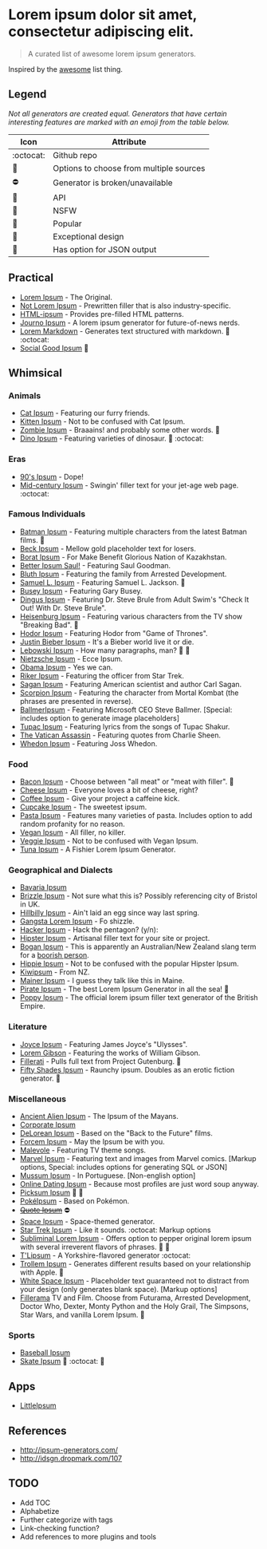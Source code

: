 # Lorem ipsum dolor sit amet, consectetur adipiscing elit.

> A curated list of awesome lorem ipsum generators.

Inspired by the [awesome](https://github.com/sindresorhus/awesome) list thing.

## Legend
*Not all generators are created equal. Generators that have certain interesting features are marked with an emoji from the table below.*

| Icon  | Attribute |
| ------------- | ------------- |
| :octocat:  | Github repo  |
| :bento: | Options to choose from multiple sources |
| :no_entry: | Generator is broken/unavailable |
| :satellite:  | API |
| :no_good: | NSFW |
| :star2: | Popular |
| :art: | Exceptional design |
| :small_blue_diamond: | Has option for JSON output |


## Practical

* [Lorem Ipsum](http://www.lipsum.com/) - The Original.
* [Not Lorem Ipsum](http://notloremipsum.com/) - Prewritten filler that is also industry-specific.
* [HTML-ipsum](http://html-ipsum.com/) - Provides pre-filled HTML patterns.
* [Journo Ipsum](http://www.niemanlab.org/journo-ipsum/) - A lorem ipsum generator for future-of-news nerds.
* [Lorem Markdown](http://jaspervdj.be/lorem-markdownum/) - Generates text structured with markdown. :satellite: :octocat:
* [Social Good Ipsum](http://socialgoodipsum.com) :art:


## Whimsical


### Animals

* [Cat Ipsum](http://www.catipsum.com/) - Featuring our furry friends.
* [Kitten Ipsum](http://kittenipsum.nodeath.co/) - Not to be confused with Cat Ipsum.
* [Zombie Ipsum](http://www.zombieipsum.com/) - Braaains! and probably some other words. :art:
* [Dino Ipsum](http://dinoipsum.herokuapp.com/) - Featuring varieties of dinosaur. :satellite: :octocat:


### Eras

* [90's Ipsum](http://justinjaywang.com/90s-ipsum/) - Dope!
* [Mid-century Ipsum](http://midcentury-ipsum.herokuapp.com/) - Swingin' filler text for your jet-age web page. :octocat:


### Famous Individuals

* [Batman Ipsum](http://batman-ipsum.com/) - Featuring multiple characters from the latest Batman films. :bento:
* [Beck Ipsum](http://beckipsum.com/) - Mellow gold placeholder text for losers.
* [Borat Ipsum](http://boratipsum.com/) - For Make Benefit Glorious Nation of Kazakhstan.
* [Better Ipsum Saul!](http://betteripsumsaul.com/) - Featuring Saul Goodman.
* [Bluth Ipsum](http://bluthipsum.com/) - Featuring the family from Arrested Development.
* [Samuel L. Ipsum](http://slipsum.com/) - Featuring Samuel L. Jackson. :star2:
* [Busey Ipsum](http://www.buseyipsum.com/) - Featuring Gary Busey.
* [Dingus Ipsum](http://dingusipsum.com/) - Featuring Dr. Steve Brule from Adult Swim's "Check It Out! With Dr. Steve Brule".
* [Heisenburg Ipsum](http://heisenbergipsum.com/) - Featuring various characters from the TV show "Breaking Bad". :bento:
* [Hodor Ipsum](http://hodoripsum.com/) - Featuring Hodor from "Game of Thrones".
* [Justin Bieber Ipsum](http://www.jbipsum.com/) - It's a Bieber world live it or die.
* [Lebowski Ipsum](http://www.lebowskiipsum.com/) - How many paragraphs, man? :satellite: :art:
* [Nietzsche Ipsum](http://nietzsche-ipsum.com/) - Ecce Ipsum.
* [Obama Ipsum](http://obamaipsum.com/) - Yes we can.
* [Riker Ipsum](http://www.rikeripsum.com) - Featuring the officer from Star Trek.
* [Sagan Ipsum](http://saganipsum.com/) - Featuring American scientist and author Carl Sagan.
* [Scorpion Ipsum](http://www.webspacedesign.nl/ipsum/scorpionipsum.html) - Featuring the character from Mortal Kombat (the phrases are presented in reverse).
* [BallmerIpsum](http://ballmeripsum.com/) - Featuring Microsoft CEO Steve Ballmer. [Special: includes option to generate image placeholders]
* [Tupac Ipsum](http://www.tupacipsum.com/) - Featuring lyrics from the songs of Tupac Shakur.
* [The Vatican Assassin](http://vaticanassass.in/) - Featuring quotes from Charlie Sheen.
* [Whedon Ipsum](http://www.commercekitchen.com/whedon-ipsum/) - Featuring Joss Whedon.


### Food

* [Bacon Ipsum](http://baconipsum.com/) - Choose between "all meat" or "meat with filler". :star2:
* [Cheese Ipsum](http://www.cheeseipsum.co.uk/) - Everyone loves a bit of cheese, right?
* [Coffee Ipsum](http://coffeeipsum.com/) - Give your project a caffeine kick.
* [Cupcake Ipsum](http://www.cupcakeipsum.com/) - The sweetest ipsum.
* [Pasta Ipsum](http://pastaipsum.com/) - Features many varieties of pasta. Includes option to add random profanity for no reason.
* [Vegan Ipsum](http://bengreen.org.uk/veganipsum/) - All filler, no killer.
* [Veggie Ipsum](http://veggieipsum.com/) - Not to be confused with Vegan Ipsum.
* [Tuna Ipsum](http://tunaipsum.com) - A Fishier Lorem Ipsum Generator.


### Geographical and Dialects

* [Bavaria Ipsum](http://bavaria-ipsum.de/)
* [Brizzle Ipsum](http://brizzle-ipsum.herokuapp.com/) - Not sure what this is? Possibly referencing city of Bristol in UK.
* [Hillbilly Ipsum](http://hillbillyipsum.com/) - Ain't laid an egg since way last spring.
* [Gangsta Lorem Ipsum](http://lorizzle.nl/) - Fo shizzle.
* [Hacker Ipsum](http://hackeripsum.com/) - Hack the pentagon? (y/n):
* [Hipster Ipsum](http://hipsum.co/) - Artisanal filler text for your site or project.
* [Bogan Ipsum](http://boganipsum.com/) - This is apparently an Australian/New Zealand slang term for a [boorish person](https://en.wikipedia.org/wiki/Bogan).
* [Hippie Ipsum](http://www.hippieipsum.me/) - Not to be confused with the popular Hipster Ipsum.
* [Kiwipsum](http://kiwipsum.com/) - From NZ.
* [Mainer Ipsum](http://maineripsum.com/) - I guess they talk like this in Maine.
* [Pirate Ipsum](http://pirateipsum.me/) - The best Lorem Ipsum Generator in all the sea! :art:
* [Poppy Ipsum](http://www.pommyipsum.com/) - The official lorem ipsum filler text generator of the British Empire.


### Literature

* [Joyce Ipsum](http://joyceipsum.com/ulysses/) - Featuring James Joyce's "Ulysses".
* [Lorem Gibson](http://loremgibson.com/) - Featuring the works of William Gibson.
* [Fillerati](http://www.fillerati.com/) - Pulls full text from Project Gutenburg. :bento:
* [Fifty Shades Ipsum](http://www.fiftyshadesgenerator.com/) - Raunchy ipsum. Doubles as an erotic fiction generator. :no_good:


### Miscellaneous

* [Ancient Alien Ipsum](http://ancientalienipsum.com/) - The Ipsum of the Mayans.
* [Corporate Ipsum](http://www.cipsum.com/)
* [DeLorean Ipsum](http://www.deloreanipsum.com/) - Based on the "Back to the Future" films.
* [Forcem Ipsum](http://forcemipsum.com/) - May the Ipsum be with you.
* [Malevole](http://www.malevole.com/mv/misc/text/) - Featuring TV theme songs.
* [Marvel Ipsum](http://www.marvelipsum.com) - Featuring text and images from Marvel comics. [Markup options, Special: includes options for generating SQL or JSON]
* [Mussum Ipsum](http://mussumipsum.com/) - In Portuguese. [Non-english option]
* [Online Dating Ipsum](http://laurenhallden.com/datingipsum/) - Because most profiles are just word soup anyway.
* [Picksum Ipsum](http://www.picksumipsum.co.uk/) :bento: :art:
* [PokéIpsum](http://nyarth.net/ipsum/) - Based on Pokémon.
* ~~[Quote Ipsum](http://quoteipsum.com/)~~ :no_entry:
* [Space Ipsum](http://spaceipsum.com/) - Space-themed generator.
* [Star Trek Ipsum](http://star-trek-ipsum.meetpollux.com/) - Like it sounds. :octocat: Markup options
* [Subliminal Lorem Ipsum](http://www.loremipsumgenerator.co.uk/) - Offers option to pepper original lorem ipsum with several irreverent flavors of phrases. :bento: :no_good:
* [T'Lipsum](http://tlipsum.appspot.com/) - A Yorkshire-flavored generator :octocat:
* [Trollem Ipsum](http://trollemipsum.appspot.com/) - Generates different results based on your relationship with Apple. :satellite:
* [White Space Ipsum](http://whitespaceipsum.com/) - Placeholder text guaranteed not to distract from your design (only generates blank space). [Markup options]
* [Fillerama](http://chrisvalleskey.com/fillerama/) TV and Film. Choose from Futurama, Arrested Development, Doctor Who, Dexter, Monty Python and the Holy Grail, The Simpsons, Star Wars, and vanilla Lorem Ipsum. :bento:


### Sports

* [Baseball Ipsum](http://baseballipsum.apphb.com/)
* [Skate Ipsum](http://skateipsum.com/) :satellite: :octocat: :small_blue_diamond:


## Apps

* [LittleIpsum](http://littleipsum.com/)


## References

* http://ipsum-generators.com/
* http://idsgn.dropmark.com/107


## TODO

* Add TOC
* Alphabetize
* Further categorize with tags
* Link-checking function?
* Add references to more plugins and tools
